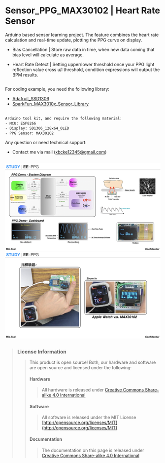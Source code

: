 # Sensor_PPG_MAX30102 | Heart Rate Sensor

Arduino based sensor learning project. The feature combines the heart rate calculation and real-time update, plotting the PPG curve on display.

 - Bias Cancellation | Store raw data in time, when new data coming that bias level will calculate as average.

 - Heart Rate Detect | Setting upper/lower threshold once your PPG light reflection value cross u/l threshold, condition expressions will output the BPM results.

##

For coding example, you need the following library:

* [Adafruit_SSD1306](https://github.com/adafruit/Adafruit_SSD1306)
* [SparkFun_MAX3010x_Sensor_Library](https://github.com/sparkfun/SparkFun_MAX3010x_Sensor_Library)

## 

```
Arduino tool kit, and require the following material:
- MCU: ESP8266 
- Display: SD1306_128x64_OLED
- PPG Sensor: MAX30102
```


Any question or need technical support:

* Contact me via mail (xbcke12345@gmail.com)

## 
![*Sensor_PPG_MAX30102*](https://github.com/Mic-Tsai/Sensor_PPG_MAX30102/blob/master/res/Sensor_PPG-MAX30102-1.png)
![*Sensor_PPG_MAX30102*](https://github.com/Mic-Tsai/Sensor_PPG_MAX30102/blob/master/res/Sensor_PPG-MAX30102-3.png)

## 


>### License Information
>>This product is open source! Both, our hardware and software are open source and licensed under the following:
>>#### Hardware
>>>All hardware is released under [Creative Commons Share-alike 4.0 International](http://creativecommons.org/licenses/by-sa/4.0/)
>>#### Software 
>>>All software is released under the MIT License [http://opensource.org/licenses/MIT](http://opensource.org/licenses/MIT)
>>#### Documentation
>>>The documentation on this page is released under [Creative Commons Share-alike 4.0 International](http://creativecommons.org/licenses/by-sa/4.0/)

